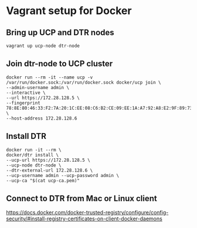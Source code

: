 Vagrant setup for Docker
========================

## Bring up UCP and DTR nodes

```
vagrant up ucp-node dtr-node
```

## Join dtr-node to UCP cluster

```
docker run --rm -it --name ucp -v /var/run/docker.sock:/var/run/docker.sock docker/ucp join \
--admin-username admin \
--interactive \
--url https://172.28.128.5 \
--fingerprint 78:8E:80:46:33:F2:7A:20:1C:EE:08:C6:B2:CE:09:EE:1A:A7:92:A8:E2:9F:89:73:A8:5E:54:84:C2:D2:43:84 \
--host-address 172.28.128.6
```

## Install DTR

```
docker run -it --rm \
docker/dtr install \
--ucp-url https://172.28.128.5 \
--ucp-node dtr-node \
--dtr-external-url 172.28.128.6 \
--ucp-username admin --ucp-password admin \
--ucp-ca "$(cat ucp-ca.pem)"
```

## Connect to DTR from Mac or Linux client 

https://docs.docker.com/docker-trusted-registry/configure/config-security/#install-registry-certificates-on-client-docker-daemons

```
